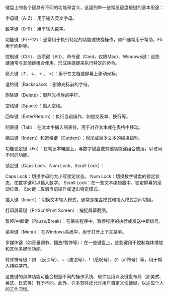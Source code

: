 键盘上的各个键具有不同的功能和含义，这里列举一些常见键盘按键的基本用途：

字母键（A-Z）：用于输入英文字母。

数字键（0-9）：用于输入数字。

功能键（F1-F12）：通常用于执行特定的功能或快捷操作，如F1通常用于帮助，F5用于刷新等。

控制键（Ctrl）、选项键（Alt）、命令键（Cmd，仅限Mac）、Windows键：这些键通常与其他键组合使用，形成快捷键来执行特定的命令。

箭头键（↑、↓、←、→）：用于在文档或屏幕上移动光标。

退格键（Backspace）：删除光标前的字符。

删除键（Delete）：删除光标后的字符。

空格键（Space）：输入空格。

回车键（Enter/Return）：执行当前操作，如提交表单、换行等。

制表键（Tab）：在文本中插入制表符，用于对齐文本或在表格中移动。

缩进键（Indent）和退格键（Outdent）：增加或减少文本的缩进级别。

功能锁定键（Fn）：在笔记本电脑上，与数字键盘或其他功能键组合使用，以访问不同的功能。

锁定键（Caps Lock、Num Lock、Scroll Lock）：

Caps Lock：切换字母的大小写锁定状态。
Num Lock：切换数字键盘的锁定状态，使数字键可以输入数字。
Scroll Lock：在一些文本编辑器中，锁定屏幕的滚动位置。
Esc键：取消当前操作或退出特定模式。

插入键（Insert）：切换文本输入模式，通常是覆盖模式和插入模式之间切换。

打印屏幕键（PrtScn/Print Screen）：捕捉屏幕截图。

暂停/中断键（Pause/Break）：在某些程序中，暂停程序的执行或发送中断信号。

菜单键（Menu）：在Windows系统中，用于打开上下文菜单。

多媒体键（如音量调节、播放/暂停等）：在一些键盘上，这些键用于控制媒体播放和其他多媒体功能。

特殊符号键：如`（反引号）、~（波浪号）、!（感叹号）、@（at符号）等，用于输入特殊字符。

这些键的具体功能可能会根据不同的操作系统、软件应用以及键盘布局（如美式、英式、日式等）有所不同。此外，许多软件还允许用户自定义快捷键，以适应个人的工作习惯。